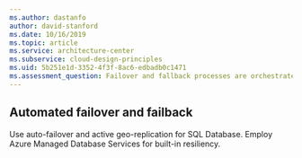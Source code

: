 ```yaml
---
ms.author: dastanfo
author: david-stanford
ms.date: 10/16/2019
ms.topic: article
ms.service: architecture-center
ms.subservice: cloud-design-principles
ms.uid: 5b251e1d-3352-4f3f-8ac6-edbadb0c1471
ms.assessment_question: Failover and fallback processes are orchestrated and tested
---
```

## Automated failover and failback

Use auto-failover and active geo-replication for SQL Database. Employ Azure Managed Database Services for built-in resiliency.
